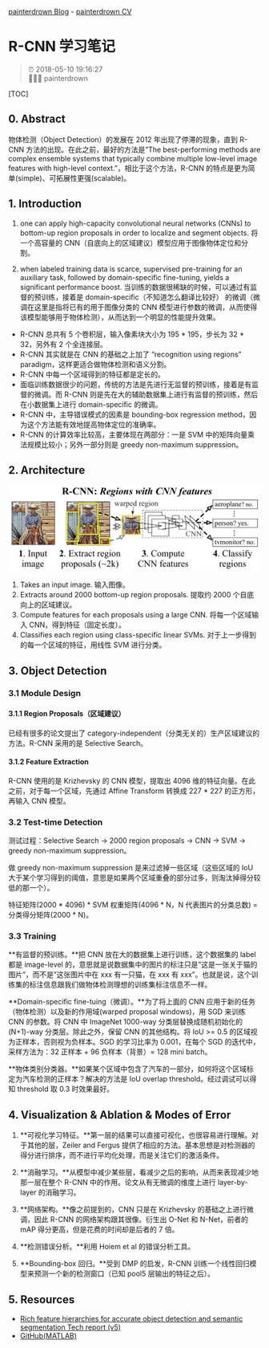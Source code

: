 [painterdrown Blog](https://painterdrown.github.io) - [painterdrown CV](https://painterdrown.github.io/cv)

# R-CNN 学习笔记

> ⏰ 2018-05-10 19:16:27<br/>
> 👨🏻‍💻 painterdrown

[TOC]

## 0. Abstract

物体检测（Object Detection）的发展在 2012 年出现了停滞的现象，直到 R-CNN 方法的出现。在此之前，最好的方法是”The best-performing methods are complex ensemble systems that typically combine multiple low-level image features with high-level context.”，相比于这个方法，R-CNN 的特点是更为简单(simple)、可拓展性更强(scalable)。

## 1. Introduction

1. one can apply high-capacity convolutional neural networks (CNNs) to bottom-up region proposals in order to localize and segment objects. 将一个高容量的 CNN（自底向上的区域建议）模型应用于图像物体定位和分割。

2. when labeled training data is scarce, supervised pre-training for an auxiliary task, followed by domain-specific fine-tuning, yields a significant performance boost. 当训练的数据很稀缺的时候，可以通过有监督的预训练，接着是 domain-specific（不知道怎么翻译比较好） 的微调（微调在这里是指将已有的用于图像分类的 CNN 模型进行参数的微调，从而使得该模型能够用于物体检测），从而达到一个明显的性能提升效果。

+ R-CNN 总共有 5 个卷积层，输入像素块大小为 195 \* 195，步长为 32 \* 32，另外有 2 个全连接层。
+ R-CNN 其实就是在 CNN 的基础之上加了 “recognition using regions” paradigm，这样更适合做物体检测和语义分割。
+ R-CNN 中每一个区域得到的特征都是定长的。
+ 面临训练数据很少的问题，传统的方法是先进行无监督的预训练，接着是有监督的微调。而 R-CNN 则是先在大的辅助数据集上进行有监督的预训练，然后在小数据集上进行 domain-specific 的微调。
+ R-CNN 中，主导错误模式的因素是 bounding-box regression method，因为这个方法能有效地提高物体定位的准确率。
+ R-CNN 的计算效率比较高，主要体现在两部分：一是 SVM 中的矩阵向量乘法规模比较小；另外一部分则是 greedy non-maximum suppression。

## 2. Architecture

![rcnn](images/rcnn.png)

1. Takes an input image. 输入图像。
2. Extracts around 2000 bottom-up region proposals. 提取约 2000 个自底向上的区域建议。
3. Compute features for each proposals using a large CNN. 将每一个区域输入 CNN，得到特征（固定长度）。
4. Classifies each region using class-specific linear SVMs. 对于上一步得到的每一个区域的特征，用线性 SVM 进行分类。

## 3. Object Detection

### 3.1 Module Design

#### 3.1.1 Region Proposals（区域建议）

已经有很多的论文提出了 category-independent（分类无关的）生产区域建议的方法。R-CNN 采用的是 Selective Search。

#### 3.1.2 Feature Extraction

R-CNN 使用的是 Krizhevsky 的 CNN 模型，提取出 4096 维的特征向量。在此之前，对于每一个区域，先通过 Affine Transform 转换成 227 * 227 的正方形，再输入 CNN 模型。

### 3.2 Test-time Detection

测试过程：Selective Search -> 2000 region proposals -> CNN -> SVM -> greedy non-maximum suppression。

做 greedy non-maximum suppression 是来过滤掉一些区域（这些区域的 IoU 大于某个学习得到的阈值，意思是如果两个区域重叠的部分过多，则淘汰掉得分较低的那一个）。

特征矩阵(2000 \* 4096) \* SVM 权重矩阵(4096 \* N，N 代表图片的分类总数) = 分类得分矩阵(2000 \* N)。

### 3.3 Training

**有监督的预训练。**把 CNN 放在大的数据集上进行训练，这个数据集的 label 都是 image-level 的，意思就是说数据集中的图片的标注只是”这是一张关于猫的图片”，而不是”这张图片中在 xxx 有一只猫，在 xxx 有 xxx”。也就是说，这个训练集的标注信息跟我们做物体检测理想的训练集标注信息不一样。

**Domain-specific fine-tuing（微调）。**为了将上面的 CNN 应用于新的任务（物体检测）以及新的作用域(warped proposal windows)，用 SGD 来训练 CNN 的参数。将 CNN 中 ImageNet 1000-way 分类层替换成随机初始化的 (N+1)-way 分类层。除此之外，保留 CNN 的其他结构。将 IoU >= 0.5 的区域视为正样本，否则视为负样本。SGD 的学习比率为 0.001，在每个 SGD 的迭代中，采样方法为：32 正样本 + 96 负样本（背景）= 128 mini batch。

**物体类别分类器。**如果某个区域中包含了汽车的一部分，如何将这个区域标定为汽车检测的正样本？解决的方法是 IoU overlap threshold。经过调试可以得知 threshold 取 0.3 时效果最好。

## 4. Visualization & Ablation & Modes of Error

1. **可视化学习特征。**第一层的结果可以直接可视化，也很容易进行理解。对于其他的层，Zeiler and Fergus 提供了相应的方法。基本思想是对检测器的得分进行排序，而不进行平均化处理，而是关注它们的激活条件。

2. **消融学习。**从模型中减少某些层，看减少之后的影响，从而来表现减少地那一层在整个 R-CNN 中的作用。论文从有无微调的维度上进行 layer-by-layer 的消融学习。

3. **网络架构。**像之前提到的，CNN 只是在 Krizhevsky 的基础之上进行微调，因此 R-CNN 的网络架构跟其很像。衍生出 O-Net 和 N-Net，前者的 mAP 得分更高，但是花费的时间却是后者的 7 倍。

4. **检测错误分析。**利用 Hoiem et al 的错误分析工具。

5. **Bounding-box 回归。**受到 DMP 的启发，R-CNN 训练一个线性回归模型来预测一个新的检测窗口（已知 pool5 层输出的特征之后）。

## 5. Resources

+ [Rich feature hierarchies for accurate object detection and semantic segmentation Tech report (v5)](assets/R-CNN.pdf)
+ [GitHub(MATLAB)](https://github.com/rbgirshick/rcnn)

